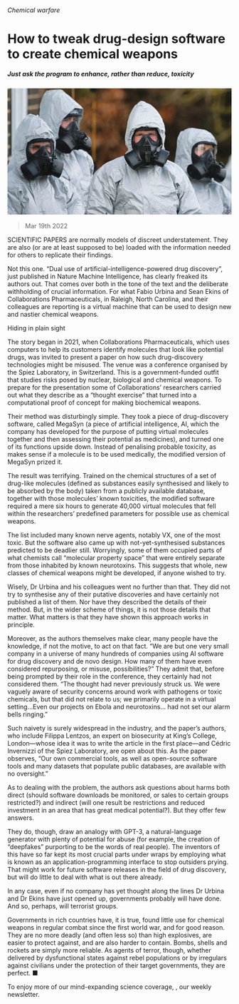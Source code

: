 ###### Chemical warfare

# How to tweak drug-design software to create chemical weapons 

##### Just ask the program to enhance, rather than reduce, toxicity 

![image](images/20220319_stp002.jpg) 

> Mar 19th 2022 

SCIENTIFIC PAPERS are normally models of discreet understatement. They are also (or are at least supposed to be) loaded with the information needed for others to replicate their findings.

Not this one. “Dual use of artificial-intelligence-powered drug discovery”, just published in Nature Machine Intelligence, has clearly freaked its authors out. That comes over both in the tone of the text and the deliberate withholding of crucial information. For what Fabio Urbina and Sean Ekins of Collaborations Pharmaceuticals, in Raleigh, North Carolina, and their colleagues are reporting is a virtual machine that can be used to design new and nastier chemical weapons.


Hiding in plain sight

The story began in 2021, when Collaborations Pharmaceuticals, which uses computers to help its customers identify molecules that look like potential drugs, was invited to present a paper on how such drug-discovery technologies might be misused. The venue was a conference organised by the Spiez Laboratory, in Switzerland. This is a government-funded outfit that studies risks posed by nuclear, biological and chemical weapons. To prepare for the presentation some of Collaborations’ researchers carried out what they describe as a “thought exercise” that turned into a computational proof of concept for making biochemical weapons.

Their method was disturbingly simple. They took a piece of drug-discovery software, called MegaSyn (a piece of artificial intelligence, AI, which the company has developed for the purpose of putting virtual molecules together and then assessing their potential as medicines), and turned one of its functions upside down. Instead of penalising probable toxicity, as makes sense if a molecule is to be used medically, the modified version of MegaSyn prized it.

The result was terrifying. Trained on the chemical structures of a set of drug-like molecules (defined as substances easily synthesised and likely to be absorbed by the body) taken from a publicly available database, together with those molecules’ known toxicities, the modified software required a mere six hours to generate 40,000 virtual molecules that fell within the researchers’ predefined parameters for possible use as chemical weapons.

The list included many known nerve agents, notably VX, one of the most toxic. But the software also came up with not-yet-synthesised substances predicted to be deadlier still. Worryingly, some of them occupied parts of what chemists call “molecular property space” that were entirely separate from those inhabited by known neurotoxins. This suggests that whole, new classes of chemical weapons might be developed, if anyone wished to try.

Wisely, Dr Urbina and his colleagues went no further than that. They did not try to synthesise any of their putative discoveries and have certainly not published a list of them. Nor have they described the details of their method. But, in the wider scheme of things, it is not those details that matter. What matters is that they have shown this approach works in principle.

Moreover, as the authors themselves make clear, many people have the knowledge, if not the motive, to act on that fact. “We are but one very small company in a universe of many hundreds of companies using AI software for drug discovery and de novo design. How many of them have even considered repurposing, or misuse, possibilities?” They admit that, before being prompted by their role in the conference, they certainly had not considered them. “The thought had never previously struck us. We were vaguely aware of security concerns around work with pathogens or toxic chemicals, but that did not relate to us; we primarily operate in a virtual setting…Even our projects on Ebola and neurotoxins... had not set our alarm bells ringing.”

Such naivety is surely widespread in the industry, and the paper’s authors, who include Filippa Lentzos, an expert on biosecurity at King’s College, London—whose idea it was to write the article in the first place—and Cédric Invernizzi of the Spiez Laboratory, are open about this. As the paper observes, “Our own commercial tools, as well as open-source software tools and many datasets that populate public databases, are available with no oversight.”

As to dealing with the problem, the authors ask questions about harms both direct (should software downloads be monitored, or sales to certain groups restricted?) and indirect (will one result be restrictions and reduced investment in an area that has great medical potential?). But they offer few answers.

They do, though, draw an analogy with GPT-3, a natural-language generator with plenty of potential for abuse (for example, the creation of “deepfakes” purporting to be the words of real people). The inventors of this have so far kept its most crucial parts under wraps by employing what is known as an application-programming interface to stop outsiders prying. That might work for future software releases in the field of drug discovery, but will do little to deal with what is out there already.

In any case, even if no company has yet thought along the lines Dr Urbina and Dr Ekins have just opened up, governments probably will have done. And so, perhaps, will terrorist groups.

Governments in rich countries have, it is true, found little use for chemical weapons in regular combat since the first world war, and for good reason. They are no more deadly (and often less so) than high explosives, are easier to protect against, and are also harder to contain. Bombs, shells and rockets are simply more reliable. As agents of terror, though, whether delivered by dysfunctional states against rebel populations or by irregulars against civilians under the protection of their target governments, they are perfect. ■

To enjoy more of our mind-expanding science coverage, , our weekly newsletter.

